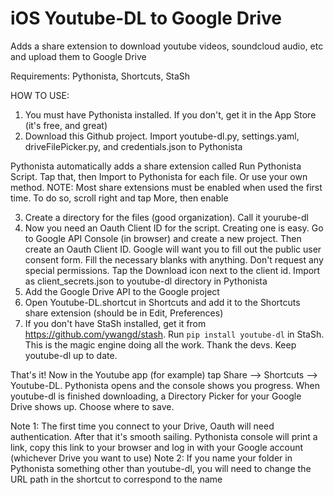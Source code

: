 # iOS Youtube-DL to Google Drive
Adds a share extension to download youtube videos, soundcloud audio, etc and upload them to Google Drive

Requirements: Pythonista, Shortcuts, StaSh

HOW TO USE:

1. You must have Pythonista installed.  If you don't, get it in the App Store (it's free, and great)
2. Download this Github project.  Import youtube-dl.py, settings.yaml, driveFilePicker.py, and credentials.json to Pythonista

Pythonista automatically adds a share extension called Run Pythonista Script.  Tap that, then Import to Pythonista for each file.  Or use your own method.  NOTE: Most share extensions must be enabled when used the first time.  To do so, scroll right and tap More, then enable

3. Create a directory for the files (good organization). Call it yourube-dl
4. Now you need an Oauth Client ID for the script. Creating one is easy.  Go to Google API Console (in browser) and create a new project.  Then create an Oauth Client ID.  Google will want you to fill out the public user consent form.  Fill the necessary blanks with anything.  Don't request any special permissions. Tap the Download icon next to the client id.  Import as client_secrets.json to youtube-dl directory in Pythonista
5.  Add the Google Drive API to the Google project
6.  Open Youtube-DL.shortcut in Shortcuts and add it to the Shortcuts share extension (should be in Edit, Preferences)
7. If you don't have StaSh installed, get it from https://github.com/ywangd/stash.  Run `pip install youtube-dl` in StaSh.  This is the magic engine doing all the work.  Thank the devs.  Keep youtube-dl up to date.  

That's it! Now in the Youtube app (for example) tap Share --> Shortcuts --> Youtube-DL.  Pythonista opens and the console shows you progress.  When youtube-dl is finished downloading, a Directory Picker for your Google Drive shows up.  Choose where to save.  

Note 1: The first time you connect to your Drive, Oauth will need authentication.  After that it's smooth sailing.  Pythonista console will print a link, copy this link to your browser and log in with your Google account (whichever Drive you want to use)
Note 2: If you name your folder in Pythonista something other than youtube-dl, you will need to change the URL path in the shortcut to correspond to the name
